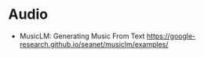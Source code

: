 # Audio

- MusicLM: Generating Music From Text <https://google-research.github.io/seanet/musiclm/examples/>
